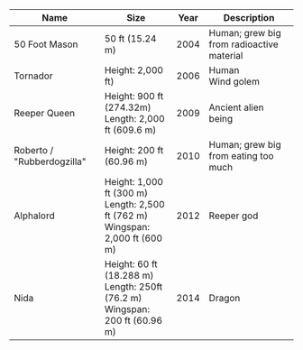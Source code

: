 |Name|Size|Year|Description|
|---|---|---|---|
50 Foot Mason | 50 ft (15.24 m) | 2004 | Human; grew big from radioactive material
Tornador | Height: 2,000 ft) | 2006 | Human<br/>Wind golem
Reeper Queen | Height: 900 ft (274.32m)<br/>Length: 2,000 ft (609.6 m) | 2009 | Ancient alien being 
Roberto / "Rubberdogzilla" | Height: 200 ft (60.96 m) | 2010 | Human; grew big from eating too much 
Alphalord | Height: 1,000 ft (300 m)<br/>Length: 2,500 ft (762 m)<br/>Wingspan: 2,000 ft (600 m) | 2012 | Reeper god
Nida | Height: 60 ft (18.288 m)<br/>Length: 250ft (76.2 m)<br/>Wingspan: 200 ft (60.96 m) | 2014 | Dragon 
